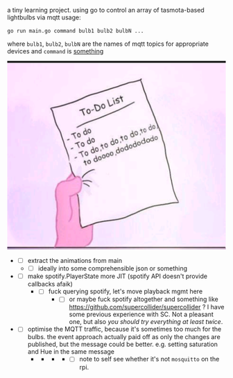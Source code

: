 a tiny learning project. using go to control an array of tasmota-based lightbulbs via mqtt
usage:
```
go run main.go command bulb1 bulb2 bulbN ...
```

where `bulb1`, `bulb2`, `bulbN` are the names of mqtt topics for appropriate devices and `command` is [something](https://github.com/kacper-wojtaszczyk/goLights/blob/7992cfb437eb24c31084956ba9954bbdc830909d/main.go#L25)

![Image](Y2Vr4gR.png "todooooooooo")
- - [ ] extract the animations from main
  - - [ ] ideally into some comprehensible json or something
- - [ ] make spotify.PlayerState more JIT (spotify API doesn't provide callbacks afaik)
    - - [ ] fuck querying spotify, let's move playback mgmt here
        - - [ ] or maybe fuck spotify altogether and something like https://github.com/supercollider/supercollider ? I have some previous experience with SC. Not a pleasant one, but also _you should try everything at least twice_.
- - [ ] optimise the MQTT traffic, because it's sometimes too much for the bulbs. the event approach actually paid off as only the changes are published, but the message could be better. e.g. setting saturation and Hue in the same message
    - - - - - [ ] note to self see whether it's not `mosquitto` on the rpi. 
